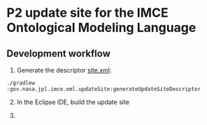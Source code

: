 # P2 update site for the IMCE Ontological Modeling Language

## Development workflow

1) Generate the descriptor [site.xml](site.xml):

```shell
./gradlew :gov.nasa.jpl.imce.oml.updateSite:generateUpdateSiteDescriptor
```

2) In the Eclipse IDE, build the update site

3) 
